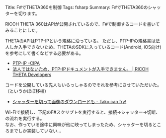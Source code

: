 Title: F#でTHETA360を制御
Tags: fsharp
Summary: F#でTHETA360のシャッターを切ります。

RICOH THETA 360はAPIが公開されているので、F#で制御するコードを書いてみることにした。

THETAのAPIはPTP-IPという規格に沿っている。
ただし、PTP-IPの規格書は法人しか入手できないため、THETAのSDKに入っているコード(Android, iOS向け)を参考にして書くなどする必要がある。

* [PTP-IP -CIPA](http://www.cipa.jp/ptp-ip/index_j.html)
* [法人ではないため、PTP-IPドキュメントが入手できません。 | RICOH THETA Developers](https://developers.theta360.com/ja/forums/viewtopic.php?f=5&t=9)

コードを公開している先人もいらっしゃるのでそれを参考にさせていただいた。（というかほぼ移植）

* [シャッターを切って画像のダウンロードも - Tako can fry!](http://d.hatena.ne.jp/tako-two/20131201/1385911498)

Wi-Fiで接続し、下記のF#スクリプトを実行すると、接続->シャッター->切断、の流れを実行する。<br>
なお、作っている途中に興味が他に映ってしまったため、シャッターを切るところまでしか実装していない…
<script src="https://gist.github.com/meganehouser/b86e208c5e2b887c2789.js"></script>

